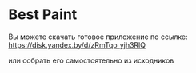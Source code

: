 # Best Paint

Вы можете скачать готовое приложение по ссылке:
https://disk.yandex.by/d/zRmTqo_yjh3RlQ

или собрать его самостоятельно из исходников
